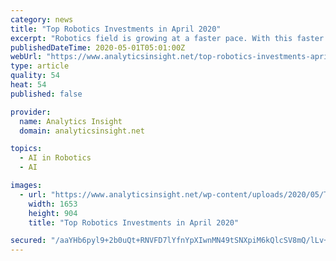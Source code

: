 ```yaml
---
category: news
title: "Top Robotics Investments in April 2020"
excerpt: "Robotics field is growing at a faster pace. With this faster pace, it is also attracting a series of funding and financial investments. Let’s go through some of the important investments in robotics companies in April 2020."
publishedDateTime: 2020-05-01T05:01:00Z
webUrl: "https://www.analyticsinsight.net/top-robotics-investments-april-2020/"
type: article
quality: 54
heat: 54
published: false

provider:
  name: Analytics Insight
  domain: analyticsinsight.net

topics:
  - AI in Robotics
  - AI

images:
  - url: "https://www.analyticsinsight.net/wp-content/uploads/2020/05/Top-Robotics-Investments-in-April-2020.png"
    width: 1653
    height: 904
    title: "Top Robotics Investments in April 2020"

secured: "/aaYHb6pyl9+2b0uQt+RNVFD7lYfnYpXIwnMN49tSNXpiM6kQlcSV8mQ/lLv+8VZ/Ly5H4m1+tNEGuXF2S5l/6gQTlPudr+tpJeUGH1pf0geC11s8up17LLv6TwM1sWI5fw/LBxF4+7c6vgcfrnIcKaQPcLNvAZff8VUiHLnRQH9q1vX1lrHvGsiQz0eb39/Sm5M58MTkx3oSEfVCA7X3R7g23C3BU26E7MJc66IAgUcM4Cj7L2PdHiyHC1EjiGyU/cfXiFdiRgn8s27CX/RcBsTXUmal+iQURtowYWgFQ9WQ0uJNyHly1Ah9Af1mqDP;GpIOecjyy8vcEvYEd9/d+A=="
---
```


